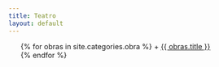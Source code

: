 ```yaml
---
title: Teatro
layout: default
---
```

<ul>
  {% for obras in site.categories.obra %}    
 + <a href="{{site.baseurl}}{{ obras.url }}">{{ obras.title }}</a><br>
  {% endfor %}
</ul>